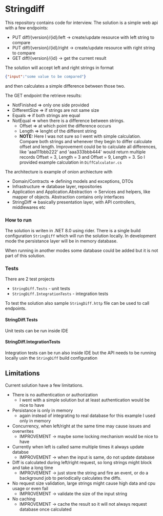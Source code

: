 # Stringdiff

This repository contains code for interview. The solution is a simple web api with a few endpoints: 

- PUT diff/{version}/{id}/left -> create/update resource with left string to compare
- PUT diff/{version}/{id}/right -> create/update resource with right string to compare
- GET diff/{version}/{id} -> get the current result

The solution will accept left and right strings in format 

```json
{"input":"some value to be compared"}
```

and then calculates a simple difference between those two. 

The GET endpoint the retrieve results:

- NotFinished => only one side provided
- DifferentSize => if strings are not same size
- Equals => if both strings are equal
- NotEqual => when there is a difference between strings. 
    - Offset => at which point the difference occurs
    - Length => lenght of the different string
    - **NOTE:** Here I was not sure so I went with simple calculation. Compare both strings and whenever they begin to differ calculate offset and length. Improvement could be to calculate all differences, like 'aaa111bbb222' and 'aaa333bbb444' would return multiple records Offset = 3, Length = 3 and Offset = 9, Length = 3.
    So I provided example calculation in ```DiffCalculator.cs``` 

The architecture is example of onion archiecture with 
- Domain/Contracts => defining models and exceptions, DTOs
- Infrastructure => database layer, repositories
- Application and Application.Abstraction -> Services and helpers, like mapper of objects. Abstraction contains only interfaces
- StringDiff => basically presentation layer, with API controllers, middlewares etc

### How to run

The solution is writen in .NET 8.0 using rider. There is a single build configuration ```StringDiff``` which will run the solution locally. In development mode the persistance layer will be in memory database.

When running in another modes some database could be added but it is not part of this solution.

### Tests

There are 2 test projects
- ```StringDiff.Tests``` - unit tests
- ```StringDiff.IntegrationTests``` - integration tests 

To test the solution also sample ```StringDiff.http``` file can be used to call endpoints.

#### StringDiff.Tests

Unit tests can be run inside IDE 

#### StringDiff.IntegrationTests

Integration tests can be run also inside IDE but the API needs to be running locally usin the ```StringDiff``` build configuration


## Limitations

Current solution have a few limitations. 

- There is no authentication or authorization
    - I went with a simple solution but at least authentication would be nice to have
- Persistance is only in memory
    - again instead of integrating to real database for this example I used only in memory
- Concurrency, when left/right at the same time may cause issues and overwrites
    - IMPROVEMENT -> maybe some locking mechanism would be nice to have
- Currently when left is called same multiple times it always update databse
    - IMPROVEMENT -> when the input is same, do not update database
- Diff is calculated during left/right request, so long strings might block and take a long time
    - IMPROVEMENT -> just store the string and fire an event, or do a background job to periodically calculates the diffs.
- No request size validation, large strings might cause high data and cpu usage or even fail
    - IMPROVEMENT -> validate the size of the input string
- No caching
    - IMPROVEMENT -> cache the result so it will not always request database once calculated
